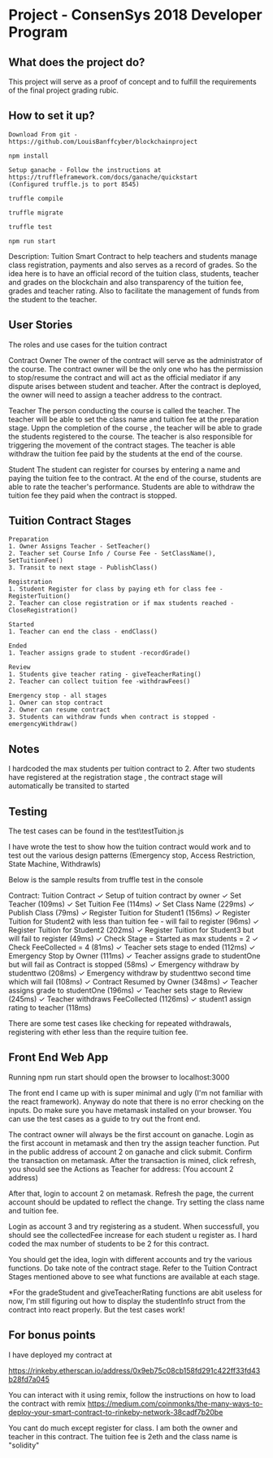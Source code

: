 
# Project - ConsenSys 2018 Developer Program

## What does the project do?
This project will serve as a proof of concept and to fulfill the requirements of the final project grading rubic.


## How to set it up?

    Download From git - https://github.com/LouisBanffcyber/blockchainproject

    npm install

    Setup ganache - Follow the instructions at https://truffleframework.com/docs/ganache/quickstart
    (Configured truffle.js to port 8545)
    
    truffle compile

    truffle migrate

    truffle test

    npm run start




Description: Tuition Smart Contract to help teachers and students manage class registration, payments and also serves as a record of grades. So the idea here is to have an official record of the tuition class, students, teacher and grades on the blockchain and also transparency of the tuition fee, grades and teacher rating. Also to facilitate the management of funds from the student to the teacher.

## User Stories

The roles and use cases for the tuition contract

Contract Owner
The owner of the contract will serve as the administrator of the course. The contract owner will be the only one who has the permission to stop/resume the contract and will act as the official mediator if any dispute arises between student and teacher. After the contract is deployed, the owner will need to assign a teacher address to the contract.

Teacher
The person conducting the course is called the teacher. The teacher will be able to set the class name and tuition fee at the preparation stage. Uppn the completion of the course , the teacher will be able to grade the students registered to the course. The teacher is also responsible for triggering the movement of the contract stages. The teacher is able withdraw the tuition fee paid by the students at the end of the course.

Student
The student can register for courses by entering a name and paying the tuition fee to the contract. At the end of the course, students are able to rate the teacher's performance. Students are able to withdraw the tuition fee they paid when the contract is stopped. 



## Tuition Contract Stages


    Preparation
    1. Owner Assigns Teacher - SetTeacher()
    2. Teacher set Course Info / Course Fee - SetClassName(), SetTuitionFee() 
    3. Transit to next stage - PublishClass()

    Registration
    1. Student Register for class by paying eth for class fee -RegisterTuition() 
    2. Teacher can close registration or if max students reached -CloseRegistration()

    Started
    1. Teacher can end the class - endClass()

    Ended
    1. Teacher assigns grade to student -recordGrade()

    Review
    1. Students give teacher rating - giveTeacherRating()
    2. Teacher can collect tuition fee -withdrawFees()
   
    Emergency stop - all stages
    1. Owner can stop contract
    2. Owner can resume contract
    3. Students can withdraw funds when contract is stopped - emergencyWithdraw()


## Notes

I hardcoded the max students per tuition contract to 2. After two students have registered at the registration stage , the contract stage will automatically be transited to started


## Testing

The test cases can be found in the test\testTuition.js

I have wrote the test to show how the tuition contract would work and to test out the various design patterns (Emergency stop, Access Restriction, State Machine, Withdrawls)

Below is the sample results from truffle test in the console

Contract: Tuition Contract
        ✓ Setup of tuition contract by owner
        ✓ Set Teacher (109ms)
        ✓ Set Tuition Fee (114ms)
        ✓ Set Class Name (229ms)
        ✓ Publish Class (79ms)
        ✓ Register Tuition for Student1 (156ms)
        ✓ Register Tuition for Student2 with less than tuition fee - will fail to register (96ms)
        ✓ Register Tuition for Student2 (202ms)
        ✓ Register Tuition for Student3 but will fail to register (49ms)
        ✓ Check Stage = Started as max students = 2
        ✓ Check FeeCollected = 4 (81ms)
        ✓ Teacher sets stage to ended (112ms)
        ✓ Emergency Stop by Owner (111ms)
        ✓ Teacher assigns grade to studentOne but will fail as Contract is stopped (58ms)
        ✓ Emergency withdraw by studenttwo (208ms)
        ✓ Emergency withdraw by studenttwo second time which will fail (108ms)
        ✓ Contract Resumed by Owner (348ms)
        ✓ Teacher assigns grade to studentOne (196ms)
        ✓ Teacher sets stage to Review (245ms)
        ✓ Teacher withdraws FeeCollected (1126ms)
        ✓ student1 assign rating to teacher (118ms)


There are some test cases like checking for repeated withdrawals, registering with ether less than the require tuition fee. 


## Front End Web App

Running npm run start should open the browser to localhost:3000

The front end I came up with is super minimal and ugly (I'm not familiar with the react framework). Anyway do note that there is no error checking on the inputs. Do make sure you have metamask installed on your browser. You can use the test cases as a guide to try out the front end. 

The contract owner will always be the first account on ganache. Login as the first account in metamask and then try the assign teacher function. Put in the public address of account 2 on ganache and click submit. Confirm the transaction on metamask. After the transaction is mined, click refresh, you should see the Actions as Teacher for address: (You account 2 address)

After that, login to account 2 on metamask. Refresh the page, the current account should be updated to reflect the change. Try setting the class name and tuition fee.

Login as account 3 and try registering as a student. When successfull, you should see the collectedFee increase for each student u register as. I hard coded the max number of students to be 2 for this contract. 

You should get the idea, login with different accounts and try the various functions. Do take note of the contract stage. Refer to the Tuition Contract Stages mentioned above to see what functions are available at each stage.

*For the gradeStudent and giveTeacherRating functions are abit useless for now, I'm still figuring out how to display the studentInfo struct from the contract into react properly. But the test cases work! 

## For bonus points

I have deployed my contract at

https://rinkeby.etherscan.io/address/0x9eb75c08cb158fd291c422ff33fd43b28fd7a045

You can interact with it using remix, follow the instructions on how to load the contract with remix
https://medium.com/coinmonks/the-many-ways-to-deploy-your-smart-contract-to-rinkeby-network-38cadf7b20be

You cant do much except register for class. I am both the owner and teacher in this contract.
The tuition fee is 2eth and the class name is "solidity"
